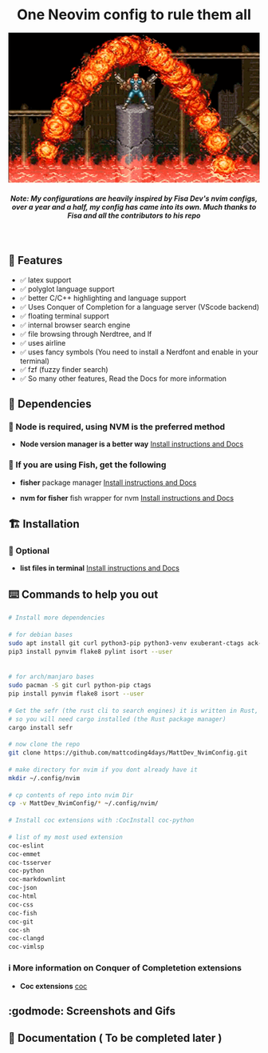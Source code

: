 <div align="center">
  <h1>One Neovim config to rule them all</h1>
  <img width="800" height="300" src="assets/contra.gif">
  <h5>
    Note: My configurations are heavily inspired by Fisa Dev's nvim configs,
    over a year and a half, my config has came into its own. Much thanks to Fisa
    and all the contributors to his repo
  </h5>
  <br>
</div>

## :rocket: Features

* :white_check_mark: latex support
* :white_check_mark: polyglot language support
* :white_check_mark: better C/C++ highlighting and language support
* :white_check_mark: Uses Conquer of Completion for a language server (VScode backend)
* :white_check_mark: floating terminal support
* :white_check_mark: internal browser search engine
* :white_check_mark: file browsing through Nerdtree, and lf
* :white_check_mark: uses airline
* :white_check_mark: uses fancy symbols (You need to install a Nerdfont and enable in your terminal)
* :white_check_mark: fzf (fuzzy finder search)
* :white_check_mark: So many other features, Read the Docs for more information

## :traffic_light: Dependencies

### :loudspeaker:  Node is required, using NVM is the preferred method

* **Node version manager is a better way** [Install instructions and Docs](https://github.com/nvm-sh/nvm)

### :loudspeaker:  If you are using Fish, get the following

* **fisher** package manager [Install instructions and Docs](https://github.com/jorgebucaran/fisher)

* **nvm for fisher** fish wrapper for nvm [Install instructions and Docs](https://github.com/jorgebucaran/nvm.fish)

## :building_construction: Installation

### :hammer: Optional

* **list files in terminal** [Install instructions and Docs](https://github.com/gokcehan/lf/releases)

## :keyboard: Commands to help you out

```bash
# Install more dependencies

# for debian bases
sudo apt install git curl python3-pip python3-venv exuberant-ctags ack-grep
pip3 install pynvim flake8 pylint isort --user


# for arch/manjaro bases
sudo pacman -S git curl python-pip ctags
pip install pynvim flake8 isort --user

# Get the sefr (the rust cli to search engines) it is written in Rust,
# so you will need cargo installed (the Rust package manager)
cargo install sefr

# now clone the repo
git clone https://github.com/mattcoding4days/MattDev_NvimConfig.git

# make directory for nvim if you dont already have it
mkdir ~/.config/nvim

# cp contents of repo into nvim Dir
cp -v MattDev_NvimConfig/* ~/.config/nvim/

# Install coc extensions with :CocInstall coc-python

# list of my most used extension
coc-eslint
coc-emmet
coc-tsserver
coc-python
coc-markdownlint
coc-json
coc-html
coc-css
coc-fish
coc-git
coc-sh
coc-clangd
coc-vimlsp
```

### :information_source: More information on Conquer of Completetion extensions

* **Coc extensions** [coc](https://github.com/neoclide/coc.nvim/wiki/Using-coc-extensions)

## :godmode: Screenshots and Gifs

## :scroll: Documentation ( To be completed later )
